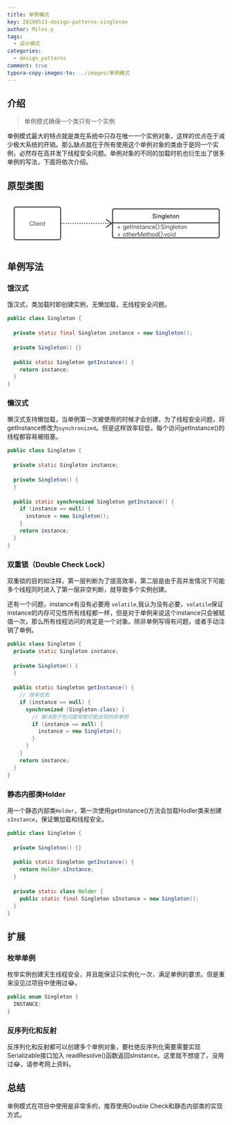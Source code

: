 ```yaml
---
title: 单例模式
key: 20190513-design-patterns-singleton
author: Miles.y
tags:
  - 设计模式
categories:
  - design_patterns
comment: true
typora-copy-images-to: ../images/单例模式
---
```


## 介绍

> 单例模式确保一个类只有一个实例

单例模式最大的特点就是类在系统中只存在唯一一个实例对象，这样的优点在于减少极大系统的开销。那么缺点就在于所有使用这个单例对象的类由于是同一个实例，必然存在高并发下线程安全问题。单例对象的不同的加载时机也衍生出了很多单例的写法，下面将依次介绍。

## 原型类图

![image-20190513171306998](/images/单例模式/image-20190513171306998.png)

<!-- more -->

## 单例写法

### 饿汉式

饿汉式，类加载时即创建实例，无懒加载，无线程安全问题。

```java
public class Singleton {

  private static final Singleton instance = new Singleton();

  private Singleton() {}

  public static Singleton getInstance() {
    return instance;
  }
}
```
### 懒汉式

懒汉式支持懒加载，当单例第一次被使用的时候才会创建，为了线程安全问题，将getInstance修改为`synchronized`。但是这样效率较低，每个访问getInstance()的线程都容易被阻塞。

```java
public class Singleton {

  private static Singleton instance;

  private Singleton() {
  }

  public static synchronized Singleton getInstance() {
    if (instance == null) {
      instance = new Singleton();
    }
    return instance;
  }
}
```

### 双重锁（Double Check Lock）

双重锁的目的如注释，第一层判断为了提高效率，第二层是由于高并发情况下可能多个线程同时进入了第一层非空判断，就导致多个实例创建。

还有一个问题，instance有没有必要用 `volatile`,我认为没有必要，`volatile`保证instance的内存可见性所有线程都一样，但是对于单例来说这个instance只会被赋值一次，那么所有线程访问的肯定是一个对象。除非单例写得有问题，或者手动注销了单例。

```java
public class Singleton {
  private static Singleton instance;

  private Singleton() {
  }

  public static Singleton getInstance() {
    // 效率优先
    if (instance == null) {
      synchronized (Singleton.class) {
        // 解决原子性问题导致可能出现的非单例
        if (instance == null) {
          instance = new Singleton();
        }
      }
    }
    return instance;
  }
}
```

### 静态内部类Holder

用一个静态内部类`Holder`，第一次使用getInstance()方法会加载Hodler类来创建`sInstance`，保证懒加载和线程安全。

```java
public class Singleton {

  private Singleton() {}

  public static Singleton getInstance() {
    return Holder.sInstance;
  }

  private static class Holder {
    public static final Singleton sInstance = new Singleton();
  }
}
```

## 扩展

### 枚举单例

枚举实例创建天生线程安全，并且能保证只实例化一次，满足单例的要求。但是重来没见过项目中使用过:joy:。

```java
public enum Singleton {
  INSTANCE;
}
```

### 反序列化和反射

反序列化和反射都可以创建多个单例对象，要杜绝反序列化需要需要实现 Serializable接口加入 readResolve()函数返回sInstance。这里就不想提了，没用过:joy:，请参考网上资料。

## 总结

单例模式在项目中使用是非常多的，推荐使用Double Check和静态内部类的实现方式。